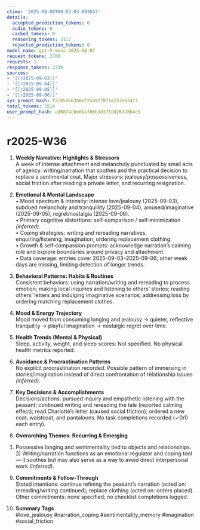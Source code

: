 ```yaml
---
ctime: '2025-08-08T09:07:03.803653'
details:
  accepted_prediction_tokens: 0
  audio_tokens: 0
  cached_tokens: 0
  reasoning_tokens: 2112
  rejected_prediction_tokens: 0
model_name: gpt-5-mini-2025-08-07
request_tokens: 2780
requests: 1
response_tokens: 2734
sources:
- '[[r2025-09-03]]'
- '[[r2025-09-04]]'
- '[[r2025-09-05]]'
- '[[r2025-09-06]]'
sys_prompt_hash: f2c85db63b8ef25a9f7871e157eb3477
total_tokens: 5514
user_prompt_hash: ad6874c8e0baf66b1d17fdd26728b4c9
---
```

# r2025-W36

1. **Weekly Narrative: Highlights & Stressors**  
A week of intense attachment and melancholy punctuated by small acts of agency: writing/narration that soothes and the practical decision to replace a sentimental coat. Major stressors: jealousy/possessiveness, social friction after reading a private letter, and recurring resignation.

2. **Emotional & Mental Landscape**  
• Mood spectrum & intensity: intense love/jealousy (2025-09-03), subdued melancholy and tranquillity (2025-09-04), amused/imaginative (2025-09-05), regret/nostalgia (2025-09-06).  
• Primary cognitive distortions: self‑comparison / self‑minimization *(inferred)*.  
• Coping strategies: writing and rereading narratives, enquiring/listening, imagination, ordering replacement clothing.  
• Growth & self‑compassion prompts: acknowledge narration’s calming role and explore boundaries around privacy and attachment.  
• Data coverage: entries cover 2025-09-03–2025-09-06; other week days are missing, limiting detection of longer trends.

3. **Behavioral Patterns: Habits & Routines**  
Consistent behaviors: using narration/writing and rereading to process emotion; making local inquiries and listening to others’ stories; reading others’ letters and indulging imaginative scenarios; addressing loss by ordering matching replacement clothes.

4. **Mood & Energy Trajectory**  
Mood moved from consuming longing and jealousy → quieter, reflective tranquility → playful imagination → nostalgic regret over time.

5. **Health Trends (Mental & Physical)**  
Sleep, activity, weight, and sleep scores: Not specified. No physical health metrics reported.

6. **Avoidance & Procrastination Patterns**  
No explicit procrastination recorded. Possible pattern of immersing in stories/imagination instead of direct confrontation of relationship issues *(inferred)*.

7. **Key Decisions & Accomplishments**  
Decisions/actions: pursued inquiry and empathetic listening with the peasant; continued writing and rereading the tale (reported calming effect); read Charlotte’s letter (caused social friction); ordered a new coat, waistcoat, and pantaloons. No task completions recorded (✓0/0 each entry).

8. **Overarching Themes: Recurring & Emerging**  
1) Possessive longing and sentimentality tied to objects and relationships. 2) Writing/narration functions as an emotional regulator and coping tool — it soothes but may also serve as a way to avoid direct interpersonal work *(inferred)*.

9. **Commitments & Follow‑Through**  
Stated intentions: continue refining the peasant’s narration (acted on: rereading/writing continued); replace clothing (acted on: orders placed). Other commitments: none specified; no checklist completions logged.

10. **Summary Tags**  
#love_jealousy #narration_coping #sentimentality_memory #imagination #social_friction